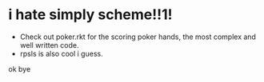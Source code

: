 # i hate simply scheme!!1!

* Check out poker.rkt for the scoring poker hands, the most complex and well written code.
* rpsls is also cool i guess.

ok bye

